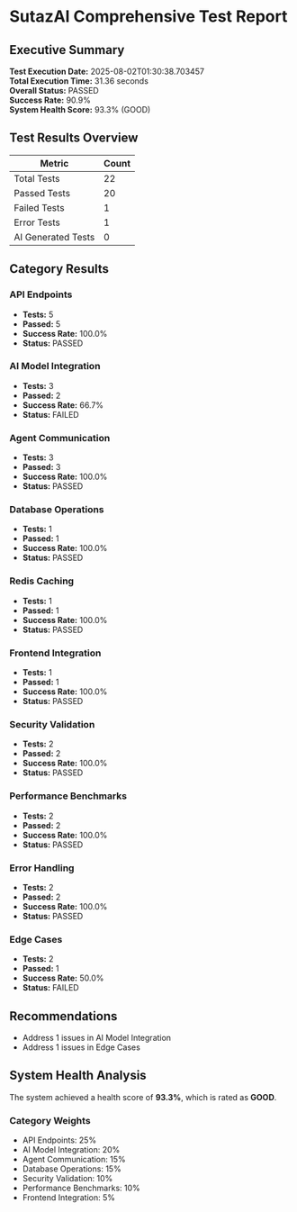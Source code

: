 # SutazAI Comprehensive Test Report

## Executive Summary

**Test Execution Date:** 2025-08-02T01:30:38.703457  
**Total Execution Time:** 31.36 seconds  
**Overall Status:** PASSED  
**Success Rate:** 90.9%  
**System Health Score:** 93.3% (GOOD)

## Test Results Overview

| Metric | Count |
|--------|-------|
| Total Tests | 22 |
| Passed Tests | 20 |
| Failed Tests | 1 |
| Error Tests | 1 |
| AI Generated Tests | 0 |

## Category Results

### API Endpoints
- **Tests:** 5
- **Passed:** 5
- **Success Rate:** 100.0%
- **Status:** PASSED

### AI Model Integration
- **Tests:** 3
- **Passed:** 2
- **Success Rate:** 66.7%
- **Status:** FAILED

### Agent Communication
- **Tests:** 3
- **Passed:** 3
- **Success Rate:** 100.0%
- **Status:** PASSED

### Database Operations
- **Tests:** 1
- **Passed:** 1
- **Success Rate:** 100.0%
- **Status:** PASSED

### Redis Caching
- **Tests:** 1
- **Passed:** 1
- **Success Rate:** 100.0%
- **Status:** PASSED

### Frontend Integration
- **Tests:** 1
- **Passed:** 1
- **Success Rate:** 100.0%
- **Status:** PASSED

### Security Validation
- **Tests:** 2
- **Passed:** 2
- **Success Rate:** 100.0%
- **Status:** PASSED

### Performance Benchmarks
- **Tests:** 2
- **Passed:** 2
- **Success Rate:** 100.0%
- **Status:** PASSED

### Error Handling
- **Tests:** 2
- **Passed:** 2
- **Success Rate:** 100.0%
- **Status:** PASSED

### Edge Cases
- **Tests:** 2
- **Passed:** 1
- **Success Rate:** 50.0%
- **Status:** FAILED

## Recommendations

- Address 1 issues in AI Model Integration
- Address 1 issues in Edge Cases

## System Health Analysis

The system achieved a health score of **93.3%**, which is rated as **GOOD**.

### Category Weights
- API Endpoints: 25%
- AI Model Integration: 20%
- Agent Communication: 15%
- Database Operations: 15%
- Security Validation: 10%
- Performance Benchmarks: 10%
- Frontend Integration: 5%
